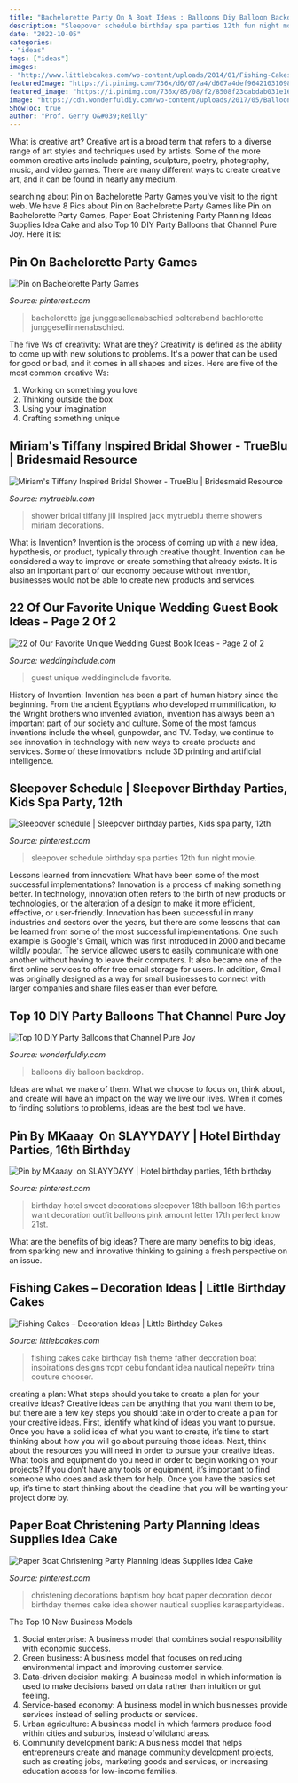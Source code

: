 ```yaml
---
title: "Bachelorette Party On A Boat Ideas : Balloons Diy Balloon Backdrop"
description: "Sleepover schedule birthday spa parties 12th fun night movie"
date: "2022-10-05"
categories:
- "ideas"
tags: ["ideas"]
images:
- "http://www.littlebcakes.com/wp-content/uploads/2014/01/Fishing-Cakes-Images-768x1024.jpg"
featuredImage: "https://i.pinimg.com/736x/d6/07/a4/d607a4def96421031098a35281818b8d--christening-decorations-christening-party.jpg"
featured_image: "https://i.pinimg.com/736x/85/08/f2/8508f23cabdab031e16d85adb3cbe711.jpg"
image: "https://cdn.wonderfuldiy.com/wp-content/uploads/2017/05/Balloon-backdrop-.jpeg"
ShowToc: true
author: "Prof. Gerry O&#039;Reilly"
---
```



What is creative art?
Creative art is a broad term that refers to a diverse range of art styles and techniques used by artists. Some of the more common creative arts include painting, sculpture, poetry, photography, music, and video games. There are many different ways to create creative art, and it can be found in nearly any medium.

	

		
searching about Pin on Bachelorette Party Games you've visit to the right web. We have 8 Pics about Pin on Bachelorette Party Games like Pin on Bachelorette Party Games, Paper Boat Christening Party Planning Ideas Supplies Idea Cake and also Top 10 DIY Party Balloons that Channel Pure Joy. Here it is:
		
    
## Pin On Bachelorette Party Games

<img loading=lazy src="https://i.pinimg.com/736x/85/08/f2/8508f23cabdab031e16d85adb3cbe711.jpg" onerror="this.onerror=null;this.src='https://tse1.mm.bing.net/th?id=OIP.1K9htKC3jkX03svyE_Co0wAAAA&amp;pid=15.1';" alt="Pin on Bachelorette Party Games">

_Source: pinterest.com_

>bachelorette jga junggesellenabschied polterabend bachlorette junggesellinnenabschied. 

	

The five Ws of creativity: What are they?
Creativity is defined as the ability to come up with new solutions to problems. It's a power that can be used for good or bad, and it comes in all shapes and sizes. Here are five of the most common creative Ws: 
1. Working on something you love 
2. Thinking outside the box 
3. Using your imagination 
4. Crafting something unique 

    
## Miriam&#039;s Tiffany Inspired Bridal Shower - TrueBlu | Bridesmaid Resource

<img loading=lazy src="http://mytrueblu.com/wp-content/uploads/2013/02/miriamtiffany4.jpg" onerror="this.onerror=null;this.src='https://tse4.mm.bing.net/th?id=OIP.M4RBQG7WiBMS627OrJjnkAHaNK&amp;pid=15.1';" alt="Miriam&#039;s Tiffany Inspired Bridal Shower - TrueBlu | Bridesmaid Resource">

_Source: mytrueblu.com_

>shower bridal tiffany jill inspired jack mytrueblu theme showers miriam decorations. 

	

What is Invention?
Invention is the process of coming up with a new idea, hypothesis, or product, typically through creative thought. Invention can be considered a way to improve or create something that already exists. It is also an important part of our economy because without invention, businesses would not be able to create new products and services.

    
## 22 Of Our Favorite Unique Wedding Guest Book Ideas - Page 2 Of 2

<img loading=lazy src="https://www.weddinginclude.com/wp-content/uploads/2017/05/Unique-Wedding-Guest-Book-Ideas.jpg" onerror="this.onerror=null;this.src='https://tse1.mm.bing.net/th?id=OIP.B63zqhjaDeW4ZyvTP94NygHaJ4&amp;pid=15.1';" alt="22 of Our Favorite Unique Wedding Guest Book Ideas - Page 2 of 2">

_Source: weddinginclude.com_

>guest unique weddinginclude favorite. 

	

History of Invention:
Invention has been a part of human history since the beginning. From the ancient Egyptians who developed mummification, to the Wright brothers who invented aviation, invention has always been an important part of our society and culture. Some of the most famous inventions include the wheel, gunpowder, and TV. Today, we continue to see innovation in technology with new ways to create products and services. Some of these innovations include 3D printing and artificial intelligence.

    
## Sleepover Schedule | Sleepover Birthday Parties, Kids Spa Party, 12th

<img loading=lazy src="https://i.pinimg.com/736x/c8/f2/fa/c8f2fad6089f2535713c819c24b2a943.jpg" onerror="this.onerror=null;this.src='https://tse3.mm.bing.net/th?id=OIP.aHqoao_xvH3hdyIA1ssxHwHaNK&amp;pid=15.1';" alt="Sleepover schedule | Sleepover birthday parties, Kids spa party, 12th">

_Source: pinterest.com_

>sleepover schedule birthday spa parties 12th fun night movie. 

	

Lessons learned from innovation: What have been some of the most successful implementations?
Innovation is a process of making something better. In technology, innovation often refers to the birth of new products or technologies, or the alteration of a design to make it more efficient, effective, or user-friendly. Innovation has been successful in many industries and sectors over the years, but there are some lessons that can be learned from some of the most successful implementations.
One such example is Google's Gmail, which was first introduced in 2000 and became wildly popular. The service allowed users to easily communicate with one another without having to leave their computers. It also became one of the first online services to offer free email storage for users. In addition, Gmail was originally designed as a way for small businesses to connect with larger companies and share files easier than ever before.

    
## Top 10 DIY Party Balloons That Channel Pure Joy

<img loading=lazy src="https://cdn.wonderfuldiy.com/wp-content/uploads/2017/05/Balloon-backdrop-.jpeg" onerror="this.onerror=null;this.src='https://tse3.mm.bing.net/th?id=OIP.KtYl_DRP3CUrqdsrf30cuwHaLH&amp;pid=15.1';" alt="Top 10 DIY Party Balloons that Channel Pure Joy">

_Source: wonderfuldiy.com_

>balloons diy balloon backdrop. 

	

Ideas are what we make of them. What we choose to focus on, think about, and create will have an impact on the way we live our lives. When it comes to finding solutions to problems, ideas are the best tool we have.

    
## Pin By MKaaay ️ On SLAYYDAYY | Hotel Birthday Parties, 16th Birthday

<img loading=lazy src="https://i.pinimg.com/736x/bb/e6/b6/bbe6b6fc7b5f36c39ab2aa39f1c458b5.jpg" onerror="this.onerror=null;this.src='https://tse2.mm.bing.net/th?id=OIP.UDnKAi6-wG5U7FT-UNxakwHaJ4&amp;pid=15.1';" alt="Pin by MKaaay ️ on SLAYYDAYY | Hotel birthday parties, 16th birthday">

_Source: pinterest.com_

>birthday hotel sweet decorations sleepover 18th balloon 16th parties want decoration outfit balloons pink amount letter 17th perfect know 21st. 

	

What are the benefits of big ideas?
There are many benefits to big ideas, from sparking new and innovative thinking to gaining a fresh perspective on an issue.

    
## Fishing Cakes – Decoration Ideas | Little Birthday Cakes

<img loading=lazy src="http://www.littlebcakes.com/wp-content/uploads/2014/01/Fishing-Cakes-Images-768x1024.jpg" onerror="this.onerror=null;this.src='https://tse1.mm.bing.net/th?id=OIP.S3wlJN5qLFvpB1LYeXJyMwHaJ4&amp;pid=15.1';" alt="Fishing Cakes – Decoration Ideas | Little Birthday Cakes">

_Source: littlebcakes.com_

>fishing cakes cake birthday fish theme father decoration boat inspirations designs торт cebu fondant idea nautical перейти trina couture chooser. 

	

creating a plan: What steps should you take to create a plan for your creative ideas?
Creative ideas can be anything that you want them to be, but there are a few key steps you should take in order to create a plan for your creative ideas. First, identify what kind of ideas you want to pursue. Once you have a solid idea of what you want to create, it’s time to start thinking about how you will go about pursuing those ideas. 
Next, think about the resources you will need in order to pursue your creative ideas. What tools and equipment do you need in order to begin working on your projects? If you don’t have any tools or equipment, it’s important to find someone who does and ask them for help. Once you have the basics set up, it’s time to start thinking about the deadline that you will be wanting your project done by.

    
## Paper Boat Christening Party Planning Ideas Supplies Idea Cake

<img loading=lazy src="https://i.pinimg.com/736x/d6/07/a4/d607a4def96421031098a35281818b8d--christening-decorations-christening-party.jpg" onerror="this.onerror=null;this.src='https://tse1.mm.bing.net/th?id=OIP.8plHIuFhPaFx_kobYBJHIAHaLK&amp;pid=15.1';" alt="Paper Boat Christening Party Planning Ideas Supplies Idea Cake">

_Source: pinterest.com_

>christening decorations baptism boy boat paper decoration decor birthday themes cake idea shower nautical supplies karaspartyideas. 

	

The Top 10 New Business Models
1. Social enterprise: A business model that combines social responsibility with economic success.
2. Green business: A business model that focuses on reducing environmental impact and improving customer service.
3. Data-driven decision making: A business model in which information is used to make decisions based on data rather than intuition or gut feeling.
4. Service-based economy: A business model in which businesses provide services instead of selling products or services. 
5. Urban agriculture: A business model in which farmers produce food within cities and suburbs, instead ofwildland areas. 
6. Community development bank: A business model that helps entrepreneurs create and manage community development projects, such as creating jobs, marketing goods and services, or increasing education access for low-income families.

